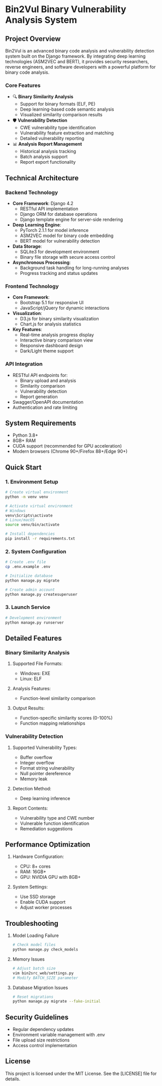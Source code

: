 # Bin2Vul Binary Vulnerability Analysis System

## Project Overview
Bin2Vul is an advanced binary code analysis and vulnerability detection system built on the Django framework. By integrating deep learning technologies (ASM2VEC and BERT), it provides security researchers, reverse engineers, and software developers with a powerful platform for binary code analysis.

### Core Features
- 🔍 **Binary Similarity Analysis**
  - Support for binary formats (ELF, PE)
  - Deep learning-based code semantic analysis
  - Visualized similarity comparison results
- 🛡️ **Vulnerability Detection**
  - CWE vulnerability type identification
  - Vulnerability feature extraction and matching
  - Detailed vulnerability reporting
- 📊 **Analysis Report Management**
  - Historical analysis tracking
  - Batch analysis support
  - Report export functionality

## Technical Architecture

### Backend Technology
- **Core Framework**: Django 4.2
  - RESTful API implementation
  - Django ORM for database operations
  - Django template engine for server-side rendering
- **Deep Learning Engine**:
  - PyTorch 2.1.1 for model inference
  - ASM2VEC model for binary code embedding
  - BERT model for vulnerability detection
- **Data Storage**:
  - SQLite3 for development environment
  - Binary file storage with secure access control
- **Asynchronous Processing**:
  - Background task handling for long-running analyses
  - Progress tracking and status updates

### Frontend Technology
- **Core Framework**:
  - Bootstrap 5.1 for responsive UI
  - JavaScript/jQuery for dynamic interactions
- **Visualization**:
  - D3.js for binary similarity visualization
  - Chart.js for analysis statistics
- **Key Features**:
  - Real-time analysis progress display
  - Interactive binary comparison view
  - Responsive dashboard design
  - Dark/Light theme support

### API Integration
- RESTful API endpoints for:
  - Binary upload and analysis
  - Similarity comparison
  - Vulnerability detection
  - Report generation
- Swagger/OpenAPI documentation
- Authentication and rate limiting

## System Requirements
- Python 3.8+
- 8GB+ RAM
- CUDA support (recommended for GPU acceleration)
- Modern browsers (Chrome 90+/Firefox 88+/Edge 90+)

## Quick Start

### 1. Environment Setup
```bash
# Create virtual environment
python -m venv venv

# Activate virtual environment
# Windows
venv\Scripts\activate
# Linux/macOS
source venv/bin/activate

# Install dependencies
pip install -r requirements.txt
```

### 2. System Configuration
```bash
# Create .env file
cp .env.example .env

# Initialize database
python manage.py migrate

# Create admin account
python manage.py createsuperuser
```

### 3. Launch Service
```bash
# Development environment
python manage.py runserver
```

## Detailed Features

### Binary Similarity Analysis
1. Supported File Formats:
   - Windows: EXE
   - Linux: ELF

2. Analysis Features:
   - Function-level similarity comparison

3. Output Results:
   - Function-specific similarity scores (0-100%)
   - Function mapping relationships

### Vulnerability Detection
1. Supported Vulnerability Types:
   - Buffer overflow
   - Integer overflow
   - Format string vulnerability
   - Null pointer dereference
   - Memory leak

2. Detection Method:
   - Deep learning inference

3. Report Contents:
   - Vulnerability type and CWE number
   - Vulnerable function identification
   - Remediation suggestions

## Performance Optimization
1. Hardware Configuration:
   - CPU: 8+ cores
   - RAM: 16GB+
   - GPU: NVIDIA GPU with 8GB+

2. System Settings:
   - Use SSD storage
   - Enable CUDA support
   - Adjust worker processes

## Troubleshooting
1. Model Loading Failure
   ```bash
   # Check model files
   python manage.py check_models
   ```

2. Memory Issues
   ```bash
   # Adjust batch size
   vim bin2src_web/settings.py
   # Modify BATCH_SIZE parameter
   ```

3. Database Migration Issues
   ```bash
   # Reset migrations
   python manage.py migrate --fake-initial
   ```

## Security Guidelines
- Regular dependency updates
- Environment variable management with .env
- File upload size restrictions
- Access control implementation

## License
This project is licensed under the MIT License. See the [LICENSE] file for details. 
